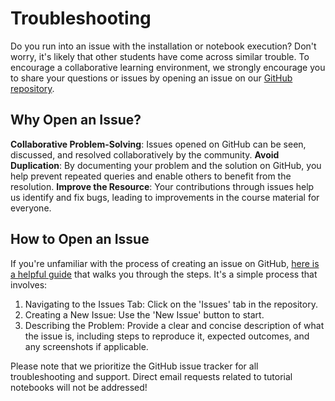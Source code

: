 # Troubleshooting

Do you run into an issue with the installation or notebook execution? Don't worry, it's
likely that other students have come across similar trouble. To encourage a collaborative learning
environment, we strongly encourage you to share
your questions or issues by opening an issue on our [GitHub repository](https://github.com/FlorisCalkoen/CoastalCodebook).

## Why Open an Issue?

**Collaborative Problem-Solving**: Issues opened on GitHub can be seen, discussed, and resolved collaboratively by the community.
**Avoid Duplication**: By documenting your problem and the solution on GitHub, you help prevent repeated queries and enable others to benefit from the resolution.
**Improve the Resource**: Your contributions through issues help us identify and fix bugs, leading to improvements in the course material for everyone.

## How to Open an Issue

If you're unfamiliar with the process of creating an issue on GitHub, [here is a helpful guide](https://docs.github.com/en/issues/tracking-your-work-with-issues/creating-an-issue) that walks you through the steps. It's a simple process that involves:

1. Navigating to the Issues Tab: Click on the 'Issues' tab in the repository.
2. Creating a New Issue: Use the 'New Issue' button to start.
3. Describing the Problem: Provide a clear and concise description of what the issue is,
   including steps to reproduce it, expected outcomes, and any screenshots if applicable.

Please note that we prioritize the GitHub issue tracker for all troubleshooting and
support. Direct email requests related to tutorial notebooks will not be
addressed!